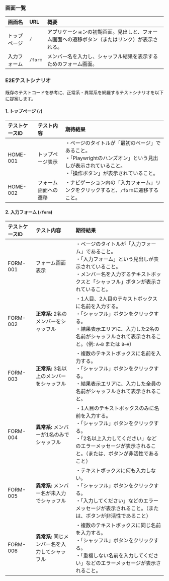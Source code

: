 ### 画面一覧

| 画面名 | URL | 概要 |
| :--- | :--- | :--- |
| トップページ | `/` | アプリケーションの初期画面。見出しと、フォーム画面への遷移ボタン（またはリンク）が表示される。 |
| 入力フォーム | `/form` | メンバー名を入力し、シャッフル結果を表示するためのフォーム画面。 |

### E2Eテストシナリオ

既存のテストコードを参考に、正常系・異常系を網羅するテストシナリオを以下に提案します。

#### 1. トップページ (`/`)

| テストケースID | テスト内容 | 期待結果 |
| :--- | :--- | :--- |
| HOME-001 | トップページ表示 | ・ページのタイトルが「最初のページ」であること。<br>・「Playwrightのハンズオン」という見出しが表示されていること。<br>・「操作ボタン」が表示されていること。 |
| HOME-002 | フォーム画面への遷移 | ・ナビゲーション内の「入力フォーム」リンクをクリックすると、`/form`に遷移すること。 |

#### 2. 入力フォーム (`/form`)

| テストケースID | テスト内容 | 期待結果 |
| :--- | :--- | :--- |
| FORM-001 | フォーム画面表示 | ・ページのタイトルが「入力フォーム」であること。<br>・「入力フォーム」という見出しが表示されていること。<br>・メンバー名を入力するテキストボックスと「シャッフル」ボタンが表示されていること。 |
| FORM-002 | **正常系:** 2名のメンバーをシャッフル | ・1人目、2人目のテキストボックスに名前を入力する。<br>・「シャッフル」ボタンをクリックする。<br>・結果表示エリアに、入力した2名の名前がシャッフルされて表示されること。（例: `A→B` または `B→A`） |
| FORM-003 | **正常系:** 3名以上のメンバーをシャッフル | ・複数のテキストボックスに名前を入力する。<br>・「シャッフル」ボタンをクリックする。<br>・結果表示エリアに、入力した全員の名前がシャッフルされて表示されること。 |
| FORM-004 | **異常系:** メンバーが1名のみでシャッフル | ・1人目のテキストボックスのみに名前を入力する。<br>・「シャッフル」ボタンをクリックする。<br>・「2名以上入力してください」などのエラーメッセージが表示されること。（または、ボタンが非活性であること） |
| FORM-005 | **異常系:** メンバー名が未入力でシャッフル | ・テキストボックスに何も入力しない。<br>・「シャッフル」ボタンをクリックする。<br>・「入力してください」などのエラーメッセージが表示されること。（または、ボタンが非活性であること） |
| FORM-006 | **異常系:** 同じメンバー名を入力してシャッフル | ・複数のテキストボックスに同じ名前を入力する。<br>・「シャッフル」ボタンをクリックする。<br>・「重複しない名前を入力してください」などのエラーメッセージが表示されること。 |
